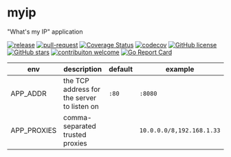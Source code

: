 # myip
"What's my IP" application

[![release](https://github.com/kuoss/myip/actions/workflows/release.yml/badge.svg)](https://github.com/kuoss/myip/actions)
[![pull-request](https://github.com/kuoss/myip/actions/workflows/pull-request.yml/badge.svg)](https://github.com/kuoss/myip/actions)
[![Coverage Status](https://coveralls.io/repos/github/kuoss/myip/badge.svg?branch=main)](https://coveralls.io/github/kuoss/myip?branch=main)
[![codecov](https://codecov.io/gh/kuoss/myip/graph/badge.svg?token=P27TZ62KTN)](https://codecov.io/gh/kuoss/myip)
[![GitHub license](https://img.shields.io/github/license/kuoss/myip.svg)](https://github.com/kuoss/myip/blob/main/LICENSE)
[![GitHub stars](https://img.shields.io/github/stars/kuoss/myip.svg)](https://github.com/kuoss/myip/stargazers)
[![contribuiton welcome](https://img.shields.io/badge/contributions-welcome-orange.svg)](https://github.com/kuoss/myip/blob/main/CONTRIBUTING.md)
[![Go Report Card](https://goreportcard.com/badge/github.com/kuoss/myip)](https://goreportcard.com/report/github.com/kuoss/myip)

env         | description                                 | default | example
----------- | ------------------------------------------- | ------- | -------
APP_ADDR    | the TCP address for the server to listen on | `:80`   | `:8080`
APP_PROXIES | comma-separated trusted proxies             |         | `10.0.0.0/8,192.168.1.33`
